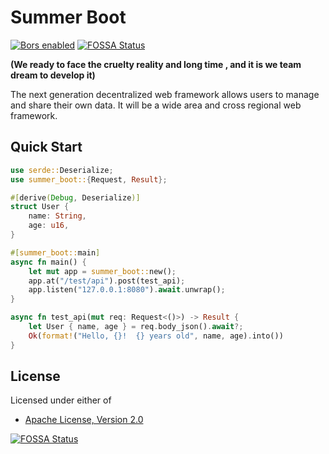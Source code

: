 # Summer Boot

<a href="https://app.bors.tech/repositories/45710"><img src="https://bors.tech/images/badge_small.svg" alt="Bors enabled"></a>
[![FOSSA Status](https://app.fossa.com/api/projects/git%2Bgithub.com%2Fsummer-os%2Fsummer-boot.svg?type=shield)](https://app.fossa.com/projects/git%2Bgithub.com%2Fsummer-os%2Fsummer-boot?ref=badge_shield)

**(We ready to face the cruelty reality and long time , and it is we team dream to develop it)**

The next generation decentralized web framework allows users to manage and share their own data. 
It will be a wide area and cross regional web framework.


## Quick Start

```rust
use serde::Deserialize;
use summer_boot::{Request, Result};

#[derive(Debug, Deserialize)]
struct User {
    name: String,
    age: u16,
}

#[summer_boot::main]
async fn main() {
    let mut app = summer_boot::new();
    app.at("/test/api").post(test_api);
    app.listen("127.0.0.1:8080").await.unwrap();
}

async fn test_api(mut req: Request<()>) -> Result {
    let User { name, age } = req.body_json().await?;
    Ok(format!("Hello, {}!  {} years old", name, age).into())
}
```

## License

Licensed under either of

- [Apache License, Version 2.0](http://www.apache.org/licenses/LICENSE-2.0)

[![FOSSA Status](https://app.fossa.com/api/projects/git%2Bgithub.com%2Fsummer-os%2Fsummer-boot.svg?type=large)](https://app.fossa.com/projects/git%2Bgithub.com%2Fsummer-os%2Fsummer-boot?ref=badge_large)
